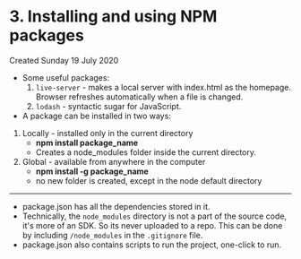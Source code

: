 # 3. Installing and using NPM packages
Created Sunday 19 July 2020


* Some useful packages:
	1. ``live-server`` - makes a local server with index.html as the homepage. Browser refreshes automatically when a file is changed.
	2. ``lodash`` - syntactic sugar for JavaScript.
* A package can be installed in two ways:


1. Locally - installed only in the current directory
	* **npm install package_name**
	* Creates a node_modules folder inside the current directory.
2. Global - available from anywhere in the computer
	* **npm install -g package_name**
	* no new folder is created, except in the node default directory


*****


* package.json has all the dependencies stored in it.
* Technically, the ``node_modules`` directory is not a part of the source code, it's more of an SDK. So its never uploaded to a repo. This can be done by including ``/node_modules`` in the ``.gitignore`` file.
* package.json also contains scripts to run the project, one-click to run.


